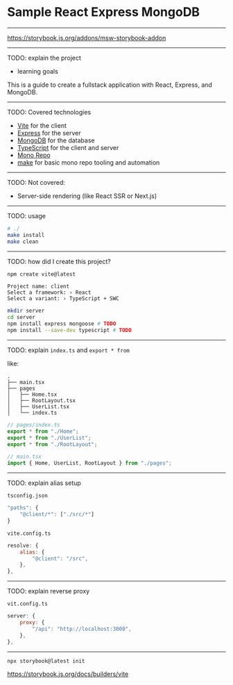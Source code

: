 # Sample React Express MongoDB

---

https://storybook.js.org/addons/msw-storybook-addon

---

TODO: explain the project

- learning goals

This is a guide to create a fullstack application with React, Express, and MongoDB.

---

TODO: Covered technologies

- [Vite](https://vitejs.dev/) for the client
- [Express](https://expressjs.com/) for the server
- [MongoDB](https://www.mongodb.com/) for the database
- [TypeScript](https://www.typescriptlang.org/) for the client and server
- [Mono Repo](https://en.wikipedia.org/wiki/Monorepo)
- [make](https://www.gnu.org/software/make/) for basic mono repo tooling and automation

---

TODO: Not covered:

- Server-side rendering (like React SSR or Next.js)

---

TODO: usage

```sh
# ./
make install
make clean
```

---

TODO: how did I create this project?

```sh
npm create vite@latest
```

```plain
Project name: client
Select a framework: › React
Select a variant: › TypeScript + SWC
```

```sh
mkdir server
cd server
npm install express mongoose # TODO
npm install --save-dev typescript # TODO
```

---

TODO: explain `index.ts` and `export * from`

like:

```plain
.
├── main.tsx
├── pages
│   ├── Home.tsx
│   ├── RootLayout.tsx
│   ├── UserList.tsx
│   └── index.ts
```

```ts
// pages/index.ts
export * from "./Home";
export * from "./UserList";
export * from "./RootLayout";
```

```ts
// main.tsx
import { Home, UserList, RootLayout } from "./pages";
```

---

TODO: explain alias setup

`tsconfig.json`

```js
"paths": {
    "@client/*": ["./src/*"]
}
```

`vite.config.ts`

```js
resolve: {
    alias: {
        "@client": "/src",
    },
},
```

---

TODO: explain reverse proxy

`vit.config.ts`

```js
server: {
    proxy: {
        "/api": "http://localhost:3000",
    },
},
```

---

`npx storybook@latest init`

https://storybook.js.org/docs/builders/vite

